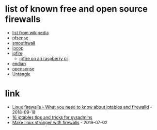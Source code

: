 # list of known free and open source firewalls

* [list from wikipedia](https://en.wikipedia.org/wiki/List_of_router_and_firewall_distributions)
* [pfsense](https://en.wikipedia.org/wiki/PfSense)
* [smoothwall](https://en.wikipedia.org/wiki/SmoothWall)
* [ipcop](https://en.wikipedia.org/wiki/IPCop)
* [ipfire](https://en.wikipedia.org/wiki/IPFire)
    * [ipfire on an raspberry pi](http://wiki.ipfire.org/en/hardware/arm/rpi/one-b)
* [endian](http://www.endian.com/)
* [opensense](http://opnsense.org/)
* [Untangle](https://www.untangle.com/)

# link

* [Linux firewalls - What you need to know about iptables and firewalld](https://opensource.com/article/18/9/linux-iptables-firewalld) - 2018-09-18
* [16 iptables tips and tricks for sysadmins](https://opensource.com/article/18/10/iptables-tips-and-tricks)
* [Make linux stronger with firewalls](https://opensource.com/article/19/7/make-linux-stronger-firewalls) - 2019-07-02
